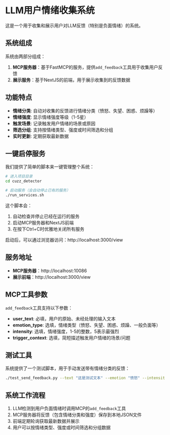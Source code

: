 # LLM用户情绪收集系统

这是一个用于收集和展示用户对LLM反馈（特别是负面情绪）的系统。

## 系统组成

系统由两部分组成：

1. **MCP服务器**：基于FastMCP的服务，提供`add_feedback`工具用于收集用户反馈
2. **展示服务**：基于NextJS的前端，用于展示收集到的反馈数据

## 功能特点

- **情绪分类**: 自动对收集的反馈进行情绪分类（愤怒、失望、困惑、烦躁等）
- **情绪强度**: 显示情绪强度等级（1-5星）
- **触发场景**: 记录触发用户情绪的场景或原因
- **筛选分组**: 支持按情绪类型、强度或时间筛选和分组
- **实时更新**: 定期获取最新数据

## 一键启停服务

我们提供了简单的脚本来一键管理整个系统：

```bash
# 进入项目目录
cd cuzz_detector

# 启动服务（会自动停止已有的服务）
./run_services.sh
```

这个脚本会：
1. 自动检查并停止已经在运行的服务
2. 启动MCP服务器和NextJS前端
3. 在按下Ctrl+C时优雅地关闭所有服务

启动后，可以通过浏览器访问：http://localhost:3000/view

## 服务地址

- **MCP服务器**：http://localhost:10086 
- **展示前端**：http://localhost:3000/view

## MCP工具参数

`add_feedback`工具支持以下参数：

- **user_text**: 必填，用户的原始、未经处理的输入文本
- **emotion_type**: 选填，情绪类型（愤怒、失望、困惑、烦躁、一般负面等）
- **intensity**: 选填，情绪强度，1-5的整数，5表示最强烈
- **trigger_context**: 选填，简短描述触发用户情绪的场景/问题

## 测试工具

系统提供了一个测试脚本，用于手动发送带有情绪分类的反馈：

```bash
./test_send_feedback.py --text "这是测试文本" --emotion "愤怒" --intensity 5 --context "测试场景描述"
```

## 系统工作流程

1. LLM检测到用户负面情绪时调用MCP的`add_feedback`工具
2. MCP服务器将反馈（包含情绪分类和强度）保存到本地JSON文件
3. 前端定期轮询获取最新数据并展示
4. 用户可以按情绪类型、强度或时间筛选和分组数据 